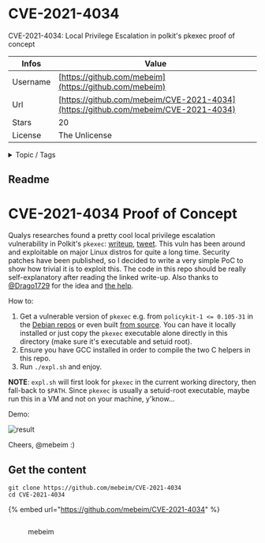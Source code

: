 # CVE-2021-4034

CVE-2021-4034: Local Privilege Escalation in polkit's pkexec proof of concept

| Infos    | Value                                                              |
| -------- | -------------------------------------------------------------------|
| Username | [https://github.com/mebeim](https://github.com/mebeim) |
| Url      | [https://github.com/mebeim/CVE-2021-4034](https://github.com/mebeim/CVE-2021-4034)                                               |
| Stars    | 20                                                          |
| License  | The Unlicense                                                        |

<details>

<summary>Topic / Tags</summary>

* cve-2021-4034* lpe* pkexec* polkit* proof-of-concept* pwnkit

</details>

## Readme

CVE-2021-4034 Proof of Concept
==============================

Qualys researches found a pretty cool local privilege escalation vulnerability
in Polkit's `pkexec`: [writeup][qualys-wup], [tweet][qualys-tweet]. This vuln
has been around and exploitable on major Linux distros for quite a long time.
Security patches have been published, so I decided to write a very simple PoC to
show how trivial it is to exploit this. The code in this repo should be really
self-explanatory after reading the linked write-up. Also thanks to
[@Drago1729][drago-twitter] for the idea and [the help][drago-tweet].

How to:

1. Get a vulnerable version of `pkexec` e.g. from `policykit-1 <= 0.105-31` in
   the [Debian repos][polkit-debian] or even built [from source][polkit-source].
   You can  have it locally installed or just copy the `pkexec` executable alone
   directly in this directory (make sure it's executable and setuid root).
2. Ensure you have GCC installed in order to compile the two C helpers in this
   repo.
3. Run `./expl.sh` and enjoy.

**NOTE**: `expl.sh` will first look for `pkexec` in the current working directory,
then fall-back to `$PATH`. Since `pkexec` is usually a setuid-root executable,
maybe run this in a VM and not on your machine, y'know...

Demo:

![result](terminal.gif)

Cheers, @mebeim :)


[qualys-wup]:    https://www.qualys.com/2022/01/25/cve-2021-4034/pwnkit.txt
[qualys-tweet]:  https://mobile.twitter.com/qualys/status/1486034484323569664
[polkit-debian]: http://ftp.us.debian.org/debian/pool/main/p/policykit-1/
[polkit-source]: https://salsa.debian.org/utopia-team/polkit/-/commits/master/
[drago-twitter]: https://twitter.com/Drago1729/
[drago-tweet]:   https://twitter.com/Drago1729/status/1486145716544319494



## Get the content

```
git clone https://github.com/mebeim/CVE-2021-4034
cd CVE-2021-4034
```

{% embed url="https://github.com/mebeim/CVE-2021-4034" %}

<figure><img src="https://avatars.githubusercontent.com/u/14198070?v=4" alt=""><figcaption><p>mebeim</p></figcaption></figure>
